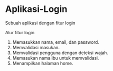# Aplikasi-Login
Sebuah aplikasi dengan fitur login

Alur fitur login
1. Memasukkan nama, email, dan password.
2. Memvalidasi masukan.
3. Memvalidasi pengguna dengan deteksi wajah.
4. Memasukan nama ibu untuk memvalidasi.
5. Menampilkan halaman home.

